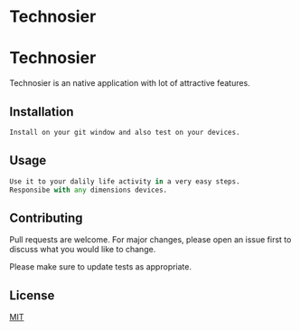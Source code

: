 # Technosier
# Technosier

Technosier is an native application with lot of attractive features.

## Installation

```bash
Install on your git window and also test on your devices.
```

## Usage

```python
Use it to your dalily life activity in a very easy steps.
Responsibe with any dimensions devices.
```

## Contributing
Pull requests are welcome. For major changes, please open an issue first to discuss what you would like to change.

Please make sure to update tests as appropriate.

## License
[MIT](https://choosealicense.com/licenses/mit/)
